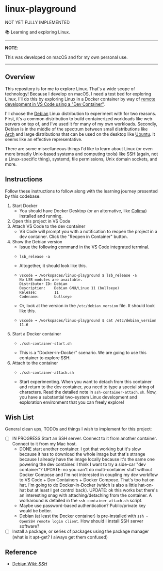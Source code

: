 # linux-playground

NOT YET FULLY IMPLEMENTED

📚 Learning and exploring Linux.

---
**NOTE**:

This was developed on macOS and for my own personal use.

---


## Overview

This repository is for me to explore Linux. That's a wide scope of technology! Because I develop on macOS, I need a test
bed for exploring Linux. I'll do this by exploring Linux in a Docker container by way of [remote development in VS Code
using a "Dev Container"](https://code.visualstudio.com/docs/remote/remote-overview).

I'll choose the [Debian](https://www.debian.org/) Linux distribution to experiment with for two reasons. First, it's a
common distribution to build containerized workloads like web servers on top of, and I've used it for many of my own
workloads. Secondly, Debian is in the middle of the spectrum between small distributions like [Arch](https://archlinux.org/)
and large distributions that can be used on the desktop like [Ubuntu](https://ubuntu.com/). It seems like an effective
representative.

There are some miscellaneous things I'd like to learn about Linux (or even more broadly Unix-based systems and computing
tools) like SSH (again, not a Linux-specific thing), systemd, file permissions, Unix domain sockets, and more.


## Instructions

Follow these instructions to follow along with the learning journey presented by this codebase.

1. Start Docker
   * You should have Docker Desktop (or an alternative, like [Colima](https://github.com/abiosoft/colima)) installed and
     running.
1. Open this project in VS Code
1. Attach VS Code to the dev container
   * VS Code will prompt you with a notification to reopen the project in a dev container. Click the "Reopen in Container"
     button.
1. Show the Debian version
   * Issue the following command in the VS Code integrated terminal.
   * ```shell
     lsb_release -a
     ```
   * Altogether, it should look like this.
   * ```text
     vscode ➜ /workspaces/linux-playground $ lsb_release -a
     No LSB modules are available.
     Distributor ID: Debian
     Description:    Debian GNU/Linux 11 (bullseye)
     Release:        11
     Codename:       bullseye
     ```
   * Or, look at the version in the `/etc/debian_version` file. It should look like this.
   * ```text
     vscode ➜ /workspaces/linux-playground $ cat /etc/debian_version 
     11.6
     ```
1. Start a Docker container
   * ```shell
     ./ssh-container-start.sh
     ```
   * This is a "Docker-in-Docker" scenario. We are going to use this container to explore SSH.
1. Attach to the container
   * ```shell
     ./ssh-container-attach.sh
     ```
   * Start experimenting. When you want to detach from this container and return to the dev container, you need to type
     a special string of characters. Read the detailed note in `ssh-container-attach.sh`. Now, you have a substantial
     two-system Linux development and exploration environment that you can freely explore!



## Wish List

General clean ups, TODOs and things I wish to implement for this project:

* [ ] IN PROGRESS Start an SSH server. Connect to it from another container. Connect to it from my Mac host.
  * DONE start another container. I got that working but it's slow because it has to download the whole image but
    that's strange because I already have the image locally because it's the same one powering the dev container. I think
    I want to try a side-car "dev container"? UPDATE: no you can't do multi-container stuff without Docker Compose and I'm
    not interested in coupling my dev workflow to VS Code + Dev Containers + Docker Compose. That's too hat on hat. I'm
    going to do Docker-in-Docker (which is also a little hat-on-hat but at least I get control back). UPDATE: ok this works
    but there's an interesting snag with attaching/detaching from the container. A workaround is detailed in the `ssh-container-attach.sh`
    script.
  * Maybe use password-based authentication? Public/private key would be better.
  * Debian (at least the Docker container) is pre-installed with `ssh - OpenSSH remote login client`. How should I install
  SSH server software?  
* [ ] Install a package, or series of packages using the package manager (what is it apt-get? I always get them
  confused)

## Reference

* [Debian Wiki: *SSH*](https://wiki.debian.org/SSH)